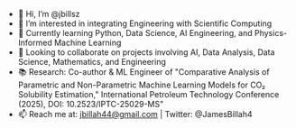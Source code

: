 - 👋 Hi, I’m @jbillsz
- 👀 I’m interested in integrating Engineering with Scientific Computing
- 🌱 Currently learning Python, Data Science, AI Engineering, and Physics-Informed Machine Learning
- 💞️ Looking to collaborate on projects involving AI, Data Analysis, Data Science, Mathematics, and Engineering
- 📚 Research: Co-author & ML Engineer of "Comparative Analysis of Parametric and Non-Parametric Machine Learning Models for CO₂ Solubility Estimation," International Petroleum Technology Conference (2025), DOI: 10.2523/IPTC-25029-MS"
- 📫 Reach me at: jbillah44@gmail.com | Twitter: @JamesBillah4
<!---
jbillsz/jbillsz is a ✨ special ✨ repository because its `README.md` (this file) appears on your GitHub profile.
You can click the Preview link to take a look at your changes.
--->
